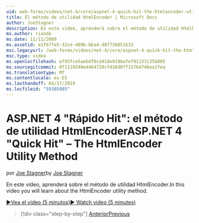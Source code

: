 ```yaml
---
uid: web-forms/videos/net-4/core/aspnet-4-quick-hit-the-htmlencoder-utility-method
title: El método de utilidad HtmlEncoder | Microsoft Docs
author: JoeStagner
description: En este vídeo, aprenderá sobre el método de utilidad HtmlEncoder.
ms.author: riande
ms.date: 11/11/2009
ms.assetid: e1f67fe5-32ce-409b-bba4-d8f730851b33
msc.legacyurl: /web-forms/videos/net-4/core/aspnet-4-quick-hit-the-htmlencoder-utility-method
msc.type: video
ms.openlocfilehash: ef95fce5aeb4f0ca91de9198afef91137c35b005
ms.sourcegitcommit: 0f1119340e4464720cfd16d0ff15764746ea1fea
ms.translationtype: MT
ms.contentlocale: es-ES
ms.lasthandoff: 04/17/2019
ms.locfileid: "59385985"
---
```

# <a name="aspnet-4-quick-hit--the-htmlencoder-utility-method"></a><span data-ttu-id="5dcda-103">ASP.NET 4 "Rápido Hit": el método de utilidad HtmlEncoder</span><span class="sxs-lookup"><span data-stu-id="5dcda-103">ASP.NET 4 "Quick Hit" – The HtmlEncoder Utility Method</span></span>

<span data-ttu-id="5dcda-104">por [Joe Stagner](https://github.com/JoeStagner)</span><span class="sxs-lookup"><span data-stu-id="5dcda-104">by [Joe Stagner](https://github.com/JoeStagner)</span></span>

<span data-ttu-id="5dcda-105">En este vídeo, aprenderá sobre el método de utilidad HtmlEncoder.</span><span class="sxs-lookup"><span data-stu-id="5dcda-105">In this video you will learn about the HtmlEncoder utility method.</span></span>

[<span data-ttu-id="5dcda-106">&#9654;Vea el vídeo (5 minutos)</span><span class="sxs-lookup"><span data-stu-id="5dcda-106">&#9654; Watch video (5 minutes)</span></span>](https://channel9.msdn.com/Blogs/ASP-NET-Site-Videos/aspnet-4-quick-hit-the-htmlencoder-utility-method)

> [!div class="step-by-step"]
> [<span data-ttu-id="5dcda-107">Anterior</span><span class="sxs-lookup"><span data-stu-id="5dcda-107">Previous</span></span>](aspnet-4-quick-hit-predictable-client-ids.md)
